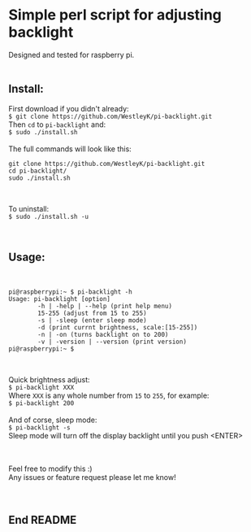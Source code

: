 # Simple perl script for adjusting backlight

Designed and tested for raspberry pi. <br>
<br>

## Install:

First download if you didn't already: <br>
`$ git clone https://github.com/WestleyK/pi-backlight.git` <br>
Then `cd` to `pi-backlight` and: <br>
`$ sudo ./install.sh` <br>
<br>
The full commands will look like this: 

```
git clone https://github.com/WestleyK/pi-backlight.git
cd pi-backlight/
sudo ./install.sh
```

<br>

To uninstall: <br>
`$ sudo ./install.sh -u` <br>

<br/>


## Usage:

<br>

```
pi@raspberrypi:~ $ pi-backlight -h
Usage: pi-backlight [option]
        -h | -help | --help (print help menu)
        15-255 (adjust from 15 to 255)
        -s | -sleep (enter sleep mode)
        -d (print currnt brightness, scale:[15-255])
        -n | -on (turns backlight on to 200)
        -v | -version | --version (print version)
pi@raspberrypi:~ $  
```

<br>

Quick brightness adjust: <br>
`$ pi-backlight XXX` <br>
Where `XXX` is any whole number from `15` to `255`, for example: <br>
`$ pi-backlight 200` <br>
<br>
And of corse, sleep mode: <br>
`$ pi-backlight -s` <br>
Sleep mode will turn off the display backlight until you push \<ENTER\> <br>
<br>



<br>
Feel free to modify this :) <br>
Any issues or feature request please let me know! <br>
<br>

<br>

## End README

<br>

